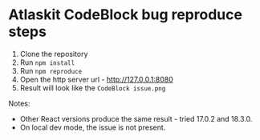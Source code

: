# Atlaskit CodeBlock bug reproduce steps

1. Clone the repository
2. Run `npm install`
3. Run `npm reproduce`
4. Open the http server url - http://127.0.0.1:8080
5. Result will look like the `CodeBlock issue.png`

Notes:

- Other React versions produce the same result - tried 17.0.2 and 18.3.0.
- On local dev mode, the issue is not present.
